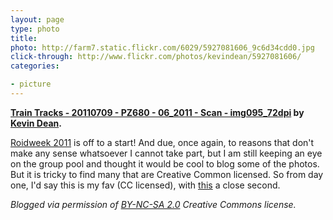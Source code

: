 ```yaml
---
layout: page
type: photo
title: 
photo: http://farm7.static.flickr.com/6029/5927081606_9c6d34cdd0.jpg
click-through: http://www.flickr.com/photos/kevindean/5927081606/
categories: 

- picture
---
```

**[Train Tracks - 20110709 - PZ680 - 06_2011 - Scan - img095_72dpi](http://www.flickr.com/photos/kevindean/5927081606/) by [Kevin Dean](http://www.flickr.com/photos/kevindean/).**

[Roidweek 2011](http://www.flickr.com/groups/polaroidweek2011/) is off to a start! And due, once again, to reasons that don't make any sense whatsoever I cannot take part, but I am still keeping an eye on the group pool and thought it would be cool to blog some of the photos. But it is tricky to find many that are Creative Common licensed. So from day one, I'd say this is my fav (CC licensed), with [this](http://www.flickr.com/photos/angies/5926618513/) a close second.

_Blogged via permission of [BY-NC-SA 2.0](http://creativecommons.org/licenses/by-nc-sa/2.0/) Creative Commons license._
